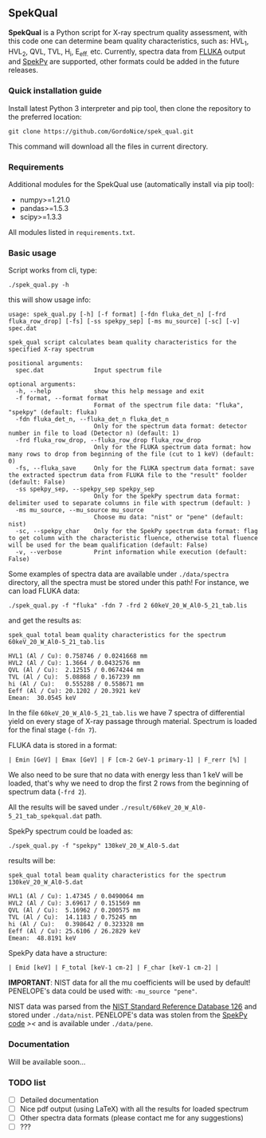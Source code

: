 ## SpekQual

**SpekQual** is a Python script for X-ray spectrum quality assessment, with this
code one can determine beam quality characteristics, such as: HVL<sub>1</sub>, HVL<sub>2</sub>,
QVL, TVL, H<sub>i</sub>, E<sub>eff.</sub> etc. Currently, spectra data from [FLUKA](https://fluka.cern/)
output and [SpekPy](https://bitbucket.org/spekpy/spekpy_release/wiki/Home) are supported, other formats could be added in the future releases.

### Quick installation guide

Install latest Python 3 interpreter and pip tool, then clone the repository to the
preferred location:

    git clone https://github.com/GordoNice/spek_qual.git

This command will download all the files in current directory.

### Requirements

Additional modules for the SpekQual use (automatically install via pip tool):

* numpy>=1.21.0
* pandas>=1.5.3
* scipy>=1.3.3

All modules listed in `requirements.txt`.

### Basic usage

Script works from cli, type:

    ./spek_qual.py -h

this will show usage info:

    usage: spek_qual.py [-h] [-f format] [-fdn fluka_det_n] [-frd fluka_row_drop] [-fs] [-ss spekpy_sep] [-ms mu_source] [-sc] [-v] spec.dat
    
    spek_qual script calculates beam quality characteristics for the specified X-ray spectrum
    
    positional arguments:
      spec.dat              Input spectrum file
    
    optional arguments:
      -h, --help            show this help message and exit
      -f format, --format format
                            Format of the spectrum file data: "fluka", "spekpy" (default: fluka)
      -fdn fluka_det_n, --fluka_det_n fluka_det_n
                            Only for the spectrum data format: detector number in file to load (Detector n) (default: 1)
      -frd fluka_row_drop, --fluka_row_drop fluka_row_drop
                            Only for the FLUKA spectrum data format: how many rows to drop from beginning of the file (cut to 1 keV) (default: 0)
      -fs, --fluka_save     Only for the FLUKA spectrum data format: save the extracted spectrum data from FLUKA file to the "result" foolder (default: False)
      -ss spekpy_sep, --spekpy_sep spekpy_sep
                            Only for the SpekPy spectrum data format: delimiter used to separate columns in file with spectrum (default: )
      -ms mu_source, --mu_source mu_source
                            Choose mu data: "nist" or "pene" (default: nist)
      -sc, --spekpy_char    Only for the SpekPy spectrum data format: flag to get column with the characteristic fluence, otherwise total fluence will be used for the beam qualification (default: False)
      -v, --verbose         Print information while execution (default: False)

Some examples of spectra data are available under `./data/spectra` directory, all
the spectra must be stored under this path! For instance, we can load FLUKA data:

    ./spek_qual.py -f "fluka" -fdn 7 -frd 2 60keV_20_W_Al0-5_21_tab.lis

and get the results as:

    spek_qual total beam quality characteristics for the spectrum 60keV_20_W_Al0-5_21_tab.lis

    HVL1 (Al / Cu): 0.758746 / 0.0241668 mm
    HVL2 (Al / Cu): 1.3664 / 0.0432576 mm
    QVL (Al / Cu):  2.12515 / 0.0674244 mm
    TVL (Al / Cu):  5.08868 / 0.167239 mm
    hi (Al / Cu):   0.555288 / 0.558671 mm
    Eeff (Al / Cu): 20.1202 / 20.3921 keV
    Emean:  30.0545 keV

In the file `60keV_20_W_Al0-5_21_tab.lis` we have 7 spectra of differential yield
on every stage of X-ray passage through material. Spectrum is loaded for the final stage (`-fdn 7`).

FLUKA data is stored in a format:

    | Emin [GeV] | Emax [GeV] | F [cm-2 GeV-1 primary-1] | F_rerr [%] | 

We also need to be sure that no data with energy less than 1 keV will be loaded, that's why
we need to drop the first 2 rows from the beginning of spectrum data (`-frd 2`).

All the results will be saved under `./result/60keV_20_W_Al0-5_21_tab_spekqual.dat` path.

SpekPy spectrum could be loaded as:

    ./spek_qual.py -f "spekpy" 130keV_20_W_Al0-5.dat

results will be:

    spek_qual total beam quality characteristics for the spectrum 130keV_20_W_Al0-5.dat

    HVL1 (Al / Cu): 1.47345 / 0.0490064 mm
    HVL2 (Al / Cu): 3.69617 / 0.151569 mm
    QVL (Al / Cu):  5.16962 / 0.200575 mm
    TVL (Al / Cu):  14.1183 / 0.75245 mm
    hi (Al / Cu):   0.398642 / 0.323328 mm
    Eeff (Al / Cu): 25.6106 / 26.2829 keV
    Emean:  48.8191 keV

SpekPy data have a structure:

    | Emid [keV] | F_total [keV-1 cm-2] | F_char [keV-1 cm-2] |

**IMPORTANT**: NIST data for all the mu coefficients will be used by default! PENELOPE's data could
be used with: `-mu_source "pene"`.

NIST data was parsed from the
[NIST Standard Reference Database 126](https://www.nist.gov/pml/x-ray-mass-attenuation-coefficients) and stored
under `./data/nist`. PENELOPE's data was stolen from the
[SpekPy code](https://bitbucket.org/spekpy/spekpy_release/src/master/spekpy/data/tables/) 
_><_ and is available under `./data/pene`.

### Documentation

Will be available soon...

### TODO list
- [ ] Detailed documentation
- [ ] Nice pdf output (using LaTeX) with all the results for loaded spectrum
- [ ] Other spectra data formats (please contact me for any suggestions)
- [ ] ???
